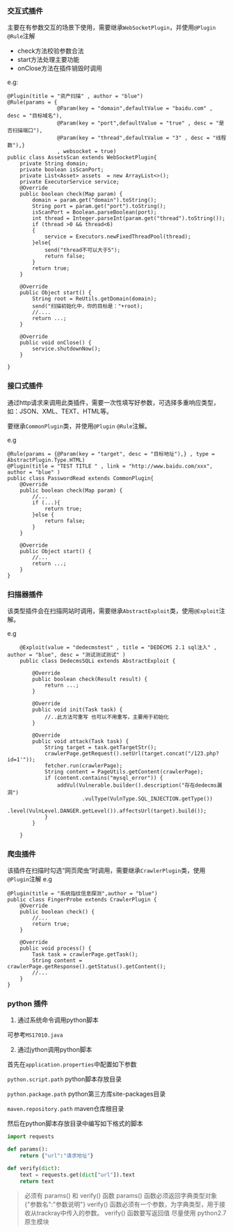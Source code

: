 ### 交互式插件

主要在有参数交互的场景下使用，需要继承```WebSocketPlugin```，并使用```@Plugin``` ```@Rule```注解

- check方法校验参数合法
- start方法处理主要功能
- onClose方法在插件销毁时调用


e.g:

    @Plugin(title = "资产扫描" , author = "blue")
    @Rule(params = {
                    @Param(key = "domain",defaultValue = "baidu.com" , desc = "目标域名"),
                    @Param(key = "port",defaultValue = "true" , desc = "是否扫描端口"),
                    @Param(key = "thread",defaultValue = "3" , desc = "线程数"),}
                    , websocket = true)
    public class AssetsScan extends WebSocketPlugin{
        private String domain;
        private boolean isScanPort;
        private List<Asset> assets  = new ArrayList<>();
        private ExecutorService service;
        @Override
        public boolean check(Map param) {
            domain = param.get("domain").toString();
            String port = param.get("port").toString();
            isScanPort = Boolean.parseBoolean(port);
            int thread = Integer.parseInt(param.get("thread").toString());
            if (thread >0 && thread<6)
            {
                service = Executors.newFixedThreadPool(thread);
            }else{
                send("thread不可以大于5");
                return false;
            }
            return true;
        }
    
        @Override
        public Object start() {
            String root = ReUtils.getDomain(domain);
            send("扫描初始化中，你的目标是："+root);
            //....
            return ...;
        }
    
        @Override
        public void onClose() {
            service.shutdownNow();
        }
    
    }


### 接口式插件

通过http请求来调用此类插件，需要一次性填写好参数，可选择多重响应类型，如：JSON、XML、TEXT、HTML等。

要继承```CommonPlugin```类，并使用```@Plugin``` ```@Rule```注解。

e.g

    @Rule(params = {@Param(key = "target", desc = "目标地址"),} , type = AbstractPlugin.Type.HTML)
    @Plugin(title = "TEST TITLE " , link = "http://www.baidu.com/xxx", author = "blue" )
    public class PasswordRead extends CommonPlugin{
        @Override
        public boolean check(Map param) {
            //...
            if (...){
                return true;
            }else {
                return false;
            }
        }
    
        @Override
        public Object start() {
            //...
            return ...;
        }
    }


### 扫描器插件

该类型插件会在扫描网站时调用，需要继承```AbstractExploit```类，使用```@Exploit```注解。


e.g

        @Exploit(value = "dedecmstest" , title = "DEDECMS 2.1 sql注入" , author = "blue", desc = "测试测试测试" )
        public class DedecmsSQLi extends AbstractExploit {
        
            @Override
            public boolean check(Result result) {
                return ...;
            }
        
            @Override
            public void init(Task task) {
                //..此方法可重写 也可以不用重写，主要用于初始化
            }
        
            @Override
            public void attack(Task task) {
                String target = task.getTargetStr();
                crawlerPage.getRequest().setUrl(target.concat("/123.php?id=1'"));
                fetcher.run(crawlerPage);
                String content = PageUtils.getContent(crawlerPage);
                if (content.contains("mysql_error")) {
                    addVul(Vulnerable.builder().description("存在dedecms漏洞")
                            .vulType(VulnType.SQL_INJECTION.getType())
                            .level(VulnLevel.DANGER.getLevel()).affectsUrl(target).build());
                }
            }
        
        }

### 爬虫插件

该插件在扫描时勾选“网页爬虫”时调用，需要继承```CrawlerPlugin```类，使用```@Plugin```注解
e.g

    @Plugin(title = "系统指纹信息探测",author = "blue")
    public class FingerProbe extends CrawlerPlugin {
        @Override
        public boolean check() {
            //...
            return true;
        }
    
        @Override
        public void process() {
            Task task = crawlerPage.getTask();
            String content = crawlerPage.getResponse().getStatus().getContent();
            //...
        }
    }

### python 插件

1. 通过系统命令调用python脚本

可参考`MS17010.java`

2. 通过jython调用python脚本

首先在`application.properties`中配置如下参数

`python.script.path` python脚本存放目录

`python.package.path` python第三方库site-packages目录

`maven.repository.path` maven仓库根目录

然后在python脚本存放目录中编写如下格式的脚本

```python
import requests

def params():
    return {"url":"请求地址"}

def verify(dict):
    text = requests.get(dict["url"]).text
    return text
```

> 必须有 params() 和 verify() 函数
> params() 函数必须返回字典类型对象 {"参数名":"参数说明"}
> verify() 函数必须有一个参数，为字典类型，用于接收从trackray中传入的参数。
> verify() 函数要写返回值
> 尽量使用 python2.7 原生模块